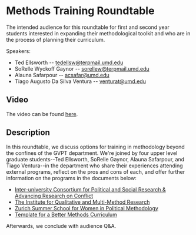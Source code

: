 # Methods Training Roundtable

The intended audience for this roundtable for first and second year students interested in expanding their methodological toolkit and who are in the process of planning their curriculum.

Speakers:

- Ted Ellsworth -- tedellsw@terpmail.umd.edu
- SoRelle Wyckoff Gaynor -- sorellew@terpmail.umd.edu
- Alauna Safarpour -- acsafar@umd.edu
- Tiago Augusto Da Silva Ventura -- venturat@umd.edu


## Video

The video can be found [here](https://umd.box.com/s/tthez5jzdwag1qrdxg3x3cvrk8ygjnhz).

## Description

In this roundtable, we discuss options for training in methodology beyond the confines of the GVPT department. We're joined by four upper level graduate students--Ted Ellsworth, SoRelle Gaynor, Alauna Safarpour, and Tiago Ventura--in the department who share their experiences attending external programs, reflect on the pros and cons of each, and offer further information on the programs in the documents below:

- [Inter-university Consortium for Political and Social Research & Advancing Research on Conflict](https://umd.box.com/s/q8hgwlclv01o8fszfjhqaroyqf8o8qzy)
- [The Institute for Qualitative and Multi-Method Research](https://umd.box.com/s/bl6fpyoaygaxa3f73xgk86bfd817ygii)
- [Zurich Summer School for Women in Political Methodology](https://umd.box.com/s/8dlw0qz2r86c73td9rqt8z54koz1z4di)
- [Template for a Better Methods Curriculum](https://umd.box.com/s/fb16qq2v0wcl9p6pj49vqeddhlj7oazj)

Afterwards, we conclude with audience Q&A.


